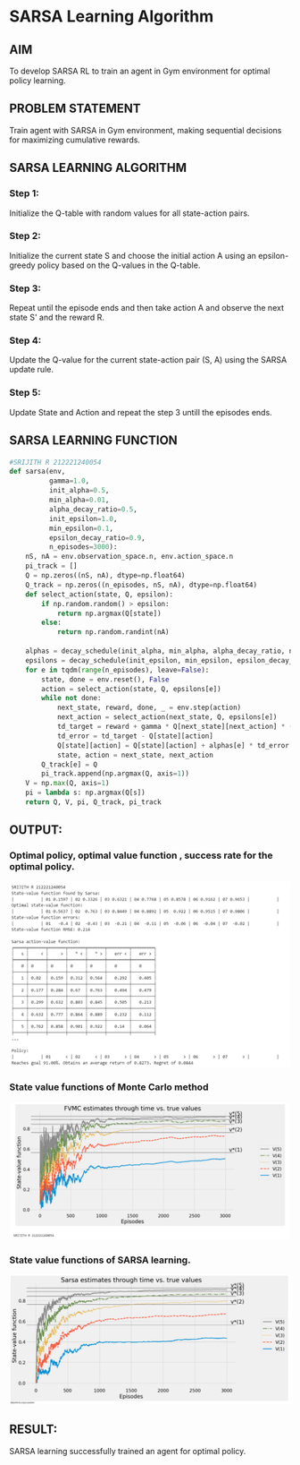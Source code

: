 # SARSA Learning Algorithm

## AIM

To develop SARSA RL to train an agent in Gym environment for optimal policy learning.

## PROBLEM STATEMENT

Train agent with SARSA in Gym environment, making sequential decisions for maximizing cumulative rewards.

## SARSA LEARNING ALGORITHM

### Step 1:

Initialize the Q-table with random values for all state-action pairs.

### Step 2:

Initialize the current state S and choose the initial action A using an epsilon-greedy policy based on the Q-values in the Q-table.

### Step 3:

Repeat until the episode ends and then take action A and observe the next state S' and the reward R.

### Step 4:

Update the Q-value for the current state-action pair (S, A) using the SARSA update rule.

### Step 5:

Update State and Action and repeat the step 3 untill the episodes ends.

## SARSA LEARNING FUNCTION

```py
#SRIJITH R 212221240054
def sarsa(env,
          gamma=1.0,
          init_alpha=0.5,
          min_alpha=0.01,
          alpha_decay_ratio=0.5,
          init_epsilon=1.0,
          min_epsilon=0.1,
          epsilon_decay_ratio=0.9,
          n_episodes=3000):
    nS, nA = env.observation_space.n, env.action_space.n
    pi_track = []
    Q = np.zeros((nS, nA), dtype=np.float64)
    Q_track = np.zeros((n_episodes, nS, nA), dtype=np.float64)
    def select_action(state, Q, epsilon):
        if np.random.random() > epsilon:
            return np.argmax(Q[state])
        else:
            return np.random.randint(nA)

    alphas = decay_schedule(init_alpha, min_alpha, alpha_decay_ratio, n_episodes)
    epsilons = decay_schedule(init_epsilon, min_epsilon, epsilon_decay_ratio, n_episodes)
    for e in tqdm(range(n_episodes), leave=False):
        state, done = env.reset(), False
        action = select_action(state, Q, epsilons[e])
        while not done:
            next_state, reward, done, _ = env.step(action)
            next_action = select_action(next_state, Q, epsilons[e])
            td_target = reward + gamma * Q[next_state][next_action] * (not done)
            td_error = td_target - Q[state][action]
            Q[state][action] = Q[state][action] + alphas[e] * td_error
            state, action = next_state, next_action
        Q_track[e] = Q
        pi_track.append(np.argmax(Q, axis=1))
    V = np.max(Q, axis=1)
    pi = lambda s: np.argmax(Q[s])
    return Q, V, pi, Q_track, pi_track
```

## OUTPUT:

### Optimal policy, optimal value function , success rate for the optimal policy.

![Output_1](op1.png)

### State value functions of Monte Carlo method

![Output_2](op2.png)

### State value functions of SARSA learning.

![Output_3](op33.png)

## RESULT:

SARSA learning successfully trained an agent for optimal policy.
